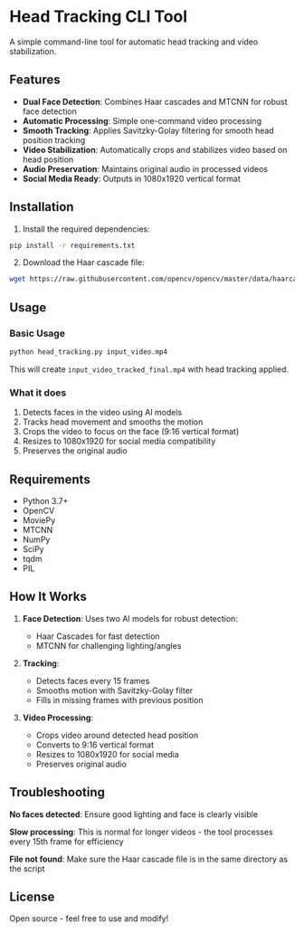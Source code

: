 # Head Tracking CLI Tool

A simple command-line tool for automatic head tracking and video stabilization.

## Features

- **Dual Face Detection**: Combines Haar cascades and MTCNN for robust face detection
- **Automatic Processing**: Simple one-command video processing
- **Smooth Tracking**: Applies Savitzky-Golay filtering for smooth head position tracking
- **Video Stabilization**: Automatically crops and stabilizes video based on head position
- **Audio Preservation**: Maintains original audio in processed videos
- **Social Media Ready**: Outputs in 1080x1920 vertical format

## Installation

1. Install the required dependencies:
```bash
pip install -r requirements.txt
```

2. Download the Haar cascade file:
```bash
wget https://raw.githubusercontent.com/opencv/opencv/master/data/haarcascades/haarcascade_frontalface_default.xml
```

## Usage

### Basic Usage

```bash
python head_tracking.py input_video.mp4
```

This will create `input_video_tracked_final.mp4` with head tracking applied.

### What it does

1. Detects faces in the video using AI models
2. Tracks head movement and smooths the motion
3. Crops the video to focus on the face (9:16 vertical format)
4. Resizes to 1080x1920 for social media compatibility
5. Preserves the original audio

## Requirements

- Python 3.7+
- OpenCV
- MoviePy
- MTCNN
- NumPy
- SciPy
- tqdm
- PIL

## How It Works

1. **Face Detection**: Uses two AI models for robust detection:
   - Haar Cascades for fast detection
   - MTCNN for challenging lighting/angles

2. **Tracking**: 
   - Detects faces every 15 frames
   - Smooths motion with Savitzky-Golay filter
   - Fills in missing frames with previous position

3. **Video Processing**:
   - Crops video around detected head position
   - Converts to 9:16 vertical format
   - Resizes to 1080x1920 for social media
   - Preserves original audio

## Troubleshooting

**No faces detected**: Ensure good lighting and face is clearly visible

**Slow processing**: This is normal for longer videos - the tool processes every 15th frame for efficiency

**File not found**: Make sure the Haar cascade file is in the same directory as the script

## License

Open source - feel free to use and modify!
